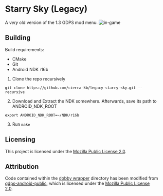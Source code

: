 # Starry Sky (Legacy)
A *very* old version of the 1.3 GDPS mod menu.
![in-game](https://github.com/user-attachments/assets/af015019-6c65-4fd5-a4f6-4711859b4289)

## Building
Build requirements:
- CMake
- Git
- Android NDK r16b

1. Clone the repo recursively
```
git clone https://github.com/cierra-kb/legacy-starry-sky.git --recursive
```
2. Download and Extract the NDK somewhere. Afterwards, save its path to ANDROID_NDK_ROOT
```
export ANDROID_NDK_ROOT=~/NDK/r16b
```
3. Run `make`

## Licensing
This project is licensed under the [Mozilla Public License 2.0](https://www.mozilla.org/en-US/MPL/2.0/).

## Attribution
Code contained within the [dobby wrapper](include/dobby_wrapper) directory has been modified from [gdps-android-public](https://github.com/qimiko/gdps-android-public), which is licensed under the [Mozilla Public License 2.0](https://www.mozilla.org/en-US/MPL/2.0/).
